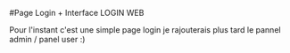 #Page Login + Interface LOGIN WEB

Pour l'instant c'est une simple page login je rajouterais plus tard le pannel admin / panel user :)


